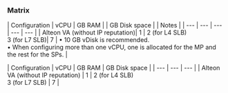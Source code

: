 ### Matrix

| Configuration | vCPU | GB RAM | | GB Disk space | | Notes |
| --- | --- | --- | --- | --- |
| Alteon VA (without IP reputation)| 1 | 2 (for L4 SLB) <br> 3 (for L7 SLB)| 7 | • 10 GB vDisk is recommended. <br>
• When configuring more than one vCPU, one is allocated for the  MP and the rest for the SPs. |

| Configuration | vCPU |  GB RAM  | GB Disk space |
| --- | --- | --- |
| Alteon VA (without IP reputation) | 1 | 2 (for L4 SLB) <br> 3 (for L7 SLB) | 7 |
